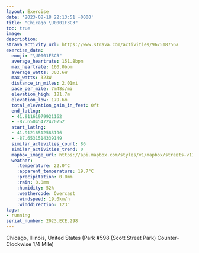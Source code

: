 ```yaml
---
layout: Exercise
date: '2023-08-18 22:13:51 +0000'
title: "Chicago \U0001F3C3"
toc: true
image:
description:
strava_activity_url: https://www.strava.com/activities/9675187567
exercise_data:
  emoji: "\U0001F3C3"
  average_heartrate: 151.8bpm
  max_heartrate: 160.0bpm
  average_watts: 303.6W
  max_watts: 323W
  distance_in_miles: 2.01mi
  pace_per_mile: 7m48s/mi
  elevation_high: 181.7m
  elevation_low: 179.6m
  total_elevation_gain_in_feet: 0ft
  end_latlng:
  - 41.91161979921162
  - -87.65045472420752
  start_latlng:
  - 41.91216512583196
  - -87.6531514339149
  similar_activities_count: 86
  similar_activities_trend: 0
  mapbox_image_url: https://api.mapbox.com/styles/v1/mapbox/streets-v11/static/path-5+787af2-1.0(g%7Bx~Fpl~uOAiBCWKYBWFMp%40y%40dA%7DAJcA%3FmBLIBMAu%40%40y%40ZIFIIkI%40kCEs%40%3F%7DCGi%40F%7BAHUl%40y%40HGdABDL%40PB%60B%3FlB%40%5EFTJP%5CLd%40An%40CPGPUHSBO%3FyCI_%40K%5BSO%5BGK%3FiAJOJMPGTAXF%7CCBVJPVNRD%7C%40E%5CGRSL%5B%3FsBA%7D%40EWEMUWQGSAY%40u%40JUNQb%40%40fBBx%40B%5EHRLNPHR%40bAGPCLIPWBQ%3F_BCuACMS_%40SKYC_%40%40u%40JOLKRCNAPFxA%40xAHTLNXJP%40x%40IZKRQHS%40QEiDEWOWQKQCY%3FuAHi%40a%40q%40H%7D%40%3FQLSDEHAPJ%60CFzDAxBBrAC%60GDrF),pin-s-s+e5b22e(-87.65145,41.91172),pin-s-f+89ae00(-87.64894000000001,41.910970000000006)/auto/800x800?access_token=pk.eyJ1Ijoiam9zaGJlY2ttYW4iLCJhIjoiY205eWR2aDd1MWZ6djJrbXc4a3M0bWZleiJ9.XiG9OWkNcZk2QzjJbxLB4A
  weather:
    :temperature: 22.0°C
    :apparent_temperature: 19.7°C
    :precipitation: 0.0mm
    :rain: 0.0mm
    :humidity: 52%
    :weathercode: Overcast
    :windspeed: 19.0km/h
    :winddirection: 123°
tags:
- running
serial_number: 2023.ECE.298
---
```

Chicago, Illinois, United States (Park #598 (Scott Street Park) Counter-Clockwise 1/4 Mile)
